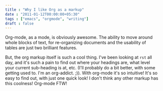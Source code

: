 ```yaml
---
title : "Why I like Org as a markup"
date : "2011-01-12T00:00:00+05:30"
tags : ["emacs", "orgmode", "writing"]
draft : false
---
```


Org-mode, as a mode, is obviously awesome.  The ability to move
around whole blocks of text, for re-organizing documents and the
usability of tables are just two brilliant features.

But, the org markup itself is such a cool thing.  I've been
looking at `rst` all day, and it's such a pain to find out where
your headings are, what level your current sub-heading is at, etc.
(I'll probably do a bit better, with some getting used to. I'm an
org-addict. ;)).  With org-mode it's so intuitive!  It's so easy
to find out, with just one quick look!  I don't think any other
markup has this coolness! Org-mode FTW!
